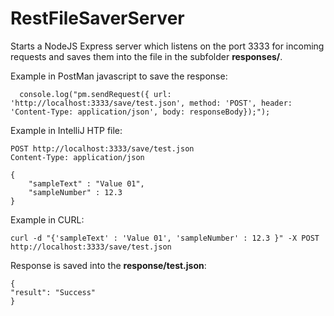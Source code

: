 # RestFileSaverServer

Starts a NodeJS Express server which listens on the port 3333 for incoming requests and saves them into the file in the subfolder **responses/**.

Example in PostMan javascript to save the response:

```
  console.log("pm.sendRequest({ url: 'http://localhost:3333/save/test.json', method: 'POST', header: 'Content-Type: application/json', body: responseBody});");
```  

Example in IntelliJ HTP file:

```
POST http://localhost:3333/save/test.json
Content-Type: application/json

{
    "sampleText" : "Value 01",
    "sampleNumber" : 12.3
}
```

Example in CURL:

```
curl -d "{'sampleText' : 'Value 01', 'sampleNumber' : 12.3 }" -X POST http://localhost:3333/save/test.json
```

Response is saved into the **response/test.json**:

```
{
"result": "Success"
}
```
